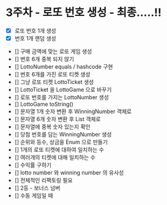 # 3주차 - 로또 번호 생성 - 최종.....!!
- [x] 로또 번호 1개 생성
- [x] 번호 1개 랜덤 생성
- [] 구매 금액에 맞는 로또 게임 생성
- [] 번호 6개 중복 되지 않기
- [] LottoNumber equals / hashcode 구현
- [] 번호 6개를 가진 로또 티켓 생성
- [] 그냥 로또 티켓 LottoTicket 생성
- [] LottoTicket 을 LottoGame 으로 바꾸기
- [] 로또 번호를 가지는 LottoNumber 생성
- [] LottoGame toString()
- [] 문자열 1개 숫자 변환 후 WinningNumber 객체로
- [] 문자열 6개 숫자 변환 후 List<WinningNumber> 객체로
- [] 문자열에 중복 숫자 있는지 확인
- [] 당첨 번호를 담는 WinningNumber 생성
- [] 순위와 등수, 상금을 Enum 으로 만들기
- [] 1개의 로또 티켓에 대하여 일치하는 수
- [] 여러개의 티켓에 대해 일치하는 수 
- [] 수익률 구하기
- [] lotto number 와 winning number 의 유사성
- [] 전체적인 리팩토링 필요
- [] 2등 - 보너스 넘버
- [] 수동 게임일 때